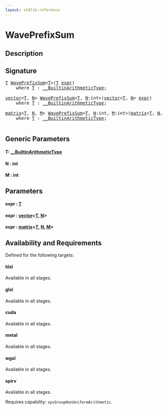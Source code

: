 ```yaml
---
layout: stdlib-reference
---
```


# WavePrefixSum

## Description





## Signature 

<pre>
<a href="waveprefixsum-04a.html#typeparam-T" class="code_type">T</a> <a href="waveprefixsum-04a.html">WavePrefixSum</a>&lt;<a href="waveprefixsum-04a.html#typeparam-T" class="code_type">T</a>&gt;(<a href="waveprefixsum-04a.html#typeparam-T" class="code_type">T</a> <a href="waveprefixsum-04a.html#decl-expr" class="code_param">expr</a>)
    <span class='code_keyword'>where</span> <a href="waveprefixsum-04a.html#typeparam-T" class="code_type">T</a> : <a href="../interfaces/0_builtinarithmetictype-029j/index.html" class="code_type">__BuiltinArithmeticType</a>;

<a href="../types/vector/index.html" class="code_type">vector</a>&lt;<a href="waveprefixsum-04a.html#typeparam-T" class="code_type">T</a>, <a href="waveprefixsum-04a.html#decl-N" class="code_var">N</a>&gt; <a href="waveprefixsum-04a.html">WavePrefixSum</a>&lt;<a href="waveprefixsum-04a.html#typeparam-T" class="code_type">T</a>, <a href="waveprefixsum-04a.html#decl-N" class="code_var">N</a>:<span class="code_keyword">int</span>&gt;(<a href="../types/vector/index.html" class="code_type">vector</a>&lt;<a href="waveprefixsum-04a.html#typeparam-T" class="code_type">T</a>, <a href="waveprefixsum-04a.html#decl-N" class="code_var">N</a>&gt; <a href="waveprefixsum-04a.html#decl-expr" class="code_param">expr</a>)
    <span class='code_keyword'>where</span> <a href="waveprefixsum-04a.html#typeparam-T" class="code_type">T</a> : <a href="../interfaces/0_builtinarithmetictype-029j/index.html" class="code_type">__BuiltinArithmeticType</a>;

<a href="../types/matrix/index.html" class="code_type">matrix</a>&lt;<a href="waveprefixsum-04a.html#typeparam-T" class="code_type">T</a>, <a href="waveprefixsum-04a.html#decl-N" class="code_var">N</a>, <a href="waveprefixsum-04a.html#decl-M" class="code_var">M</a>&gt; <a href="waveprefixsum-04a.html">WavePrefixSum</a>&lt;<a href="waveprefixsum-04a.html#typeparam-T" class="code_type">T</a>, <a href="waveprefixsum-04a.html#decl-N" class="code_var">N</a>:<span class="code_keyword">int</span>, <a href="waveprefixsum-04a.html#decl-M" class="code_var">M</a>:<span class="code_keyword">int</span>&gt;(<a href="../types/matrix/index.html" class="code_type">matrix</a>&lt;<a href="waveprefixsum-04a.html#typeparam-T" class="code_type">T</a>, <a href="waveprefixsum-04a.html#decl-N" class="code_var">N</a>, <a href="waveprefixsum-04a.html#decl-M" class="code_var">M</a>&gt; <a href="waveprefixsum-04a.html#decl-expr" class="code_param">expr</a>)
    <span class='code_keyword'>where</span> <a href="waveprefixsum-04a.html#typeparam-T" class="code_type">T</a> : <a href="../interfaces/0_builtinarithmetictype-029j/index.html" class="code_type">__BuiltinArithmeticType</a>;

</pre>

## Generic Parameters

####  <a id="typeparam-T"></a>T: [\_\_BuiltinArithmeticType](../interfaces/0_builtinarithmetictype-029j/index.html)
####  <a id="decl-N"></a>N  : int
####  <a id="decl-M"></a>M  : int

## Parameters

####  <a id="decl-expr"></a>expr  : [T](waveprefixsum-04a.html#typeparam-T)
####  <a id="decl-expr"></a>expr  : [vector](../types/vector/index.html)\<[T](../types/vector/index.html#typeparam-T), [N](../types/vector/index.html#decl-N)\>
####  <a id="decl-expr"></a>expr  : [matrix](../types/matrix/index.html)\<[T](.html), [N](../types/matrix/index.html#decl-N), [M](../types/matrix/index.html#decl-M)\>

## Availability and Requirements

Defined for the following targets:

#### hlsl
Available in all stages.

#### glsl
Available in all stages.

#### cuda
Available in all stages.

#### metal
Available in all stages.

#### wgsl
Available in all stages.

#### spirv
Available in all stages.

Requires capability: `spvGroupNonUniformArithmetic`.



